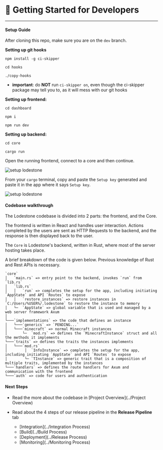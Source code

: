 # 🚀 Getting Started for Developers 
---

#### Setup Guide  

After cloning this repo, make sure you are on the `dev` branch.

**Setting up git hooks**

`npm install -g ci-skipper`   

`cd hooks `   

`./copy-hooks`    

- **important**: do **NOT** run `ci-skipper on`, even though the ci-skipper package may tell you to, as it will mess with our git hooks

**Setting up frontend:**

`cd dashboard`

`npm i`

`npm run dev`

**Setting up backend:**

`cd core`

`cargo run`

Open the running frontend, connect to a core and then continue.

![setup lodestone](https://i.imgur.com/LZpvmyC.jpg)

From your `cargo` terminal, copy and paste the `Setup key` generated and paste it in the app where it says `Setup key`.

![setup lodestone](https://i.imgur.com/tt9jeos.jpg)

#### Codebase walkthrough

The Lodestone codebase is divided into 2 parts: the frontend, and the Core.

The frontend is written in React and handles user interaction. Actions completed by the users are sent as HTTP Requests to the backend, and the response is then displayed back to the user.

The `Core` is Lodestone's backend, written in Rust, where most of the server hosting takes place.

A brief breakdown of the code is given below. Previous knowledge of Rust and Rest APIs is necessary.

```
`core`
│   `main.rs` => entry point to the backend, invokes `run` from `lib.rs`
│   `lib.rs`    
│   │   `run` => completes the setup for the app, including initiating `AppState` and API `Routes` to expose
│   │   `restore_instances` => restore instances in `C:/Users/%USER%/.lodestone` to restore the instance to memory
│   └─  `AppState` => global variable that is used and managed by a web server framework Axum
│
└───`implementations` => the code that defines an instance
│   └───`generics` => `PENDING...`
│   └───`minecraft` => normal Minecraft instances
│       └─  `mod.rs` => defines the `MinecraftInstance` struct and all the methods it implements
└───`traits` => defines the traits the instances implements
│   └───`mod.rs`
│        │  `InfoInstance` => completes the setup for the app, including initiating `AppState` and API `Routes` to expose
│        └─ `TInstance` => generic trait that is a composition of multiple traits, implemented by the instances 
└───`handlers` => defines the route handlers for Axum and communication with the frontend
└───`auth` => code for users and authentication
```

#### Next Steps

* Read the more about the codebase
in [Project Overview](../Project Overview)

* Read about the 4 steps of our release pipeline in the **Release Pipeline** tab
    * [Integration](../Integration Process)
    * [Build](../Build Process)
    * [Deployment](../Release Process)
    * [Monitoring](../Monitoring Process)